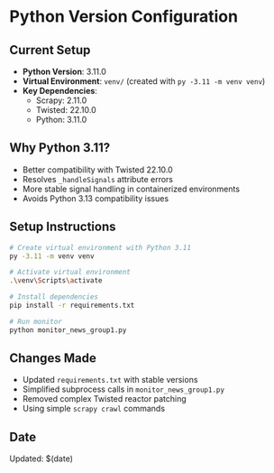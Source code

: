 # Python Version Configuration

## Current Setup
- **Python Version**: 3.11.0
- **Virtual Environment**: `venv/` (created with `py -3.11 -m venv venv`)
- **Key Dependencies**:
  - Scrapy: 2.11.0
  - Twisted: 22.10.0
  - Python: 3.11.0

## Why Python 3.11?
- Better compatibility with Twisted 22.10.0
- Resolves `_handleSignals` attribute errors
- More stable signal handling in containerized environments
- Avoids Python 3.13 compatibility issues

## Setup Instructions
```bash
# Create virtual environment with Python 3.11
py -3.11 -m venv venv

# Activate virtual environment
.\venv\Scripts\activate

# Install dependencies
pip install -r requirements.txt

# Run monitor
python monitor_news_group1.py
```

## Changes Made
- Updated `requirements.txt` with stable versions
- Simplified subprocess calls in `monitor_news_group1.py`
- Removed complex Twisted reactor patching
- Using simple `scrapy crawl` commands

## Date
Updated: $(date) 